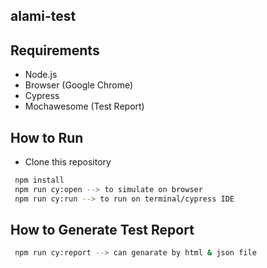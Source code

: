 ## alami-test

## Requirements

- Node.js
- Browser (Google Chrome)
- Cypress
- Mochawesome (Test Report)

## How to Run

- Clone this repository
```sh
 npm install
 npm run cy:open --> to simulate on browser
 npm run cy:run --> to run on terminal/cypress IDE
```

## How to Generate Test Report

```sh
 npm run cy:report --> can genarate by html & json file
```
